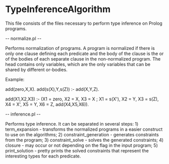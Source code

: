 # TypeInferenceAlgorithm
This file consists of the files necessary to perform type inference on Prolog programs.

-- normalize.pl --

Performs normalization of programs. A program is normalized if there is only one clause defining each predicate and the body of the clause is the or of the bodies of each separate clause in the non-normalized program. The head contains only variables, which are the only variables that can be shared by different or-bodies.

Example:

add(zero,X,X).
add(s(X),Y,s(Z)) :- add(X,Y,Z).

add(X1,X2,X3) :- (X1 = zero, X2 = X, X3 = X ; X1 = s(X'), X2 = Y, X3 = s(Z), X4 = X', X5 = Y, X6 = Z, add(X4,X5,X6)).


-- inference.pl --

Performs type inference. It can be separated in several steps: 1) term_expansion - transforms the normalized programs in a easier construct to use on the algorithms; 2) constraint_generation - generates constraints from the program; 3) constraint_solve - solves the generated constraints; 4) closure - may occur or not depending on the flag in the input program; 5) print_solution - pretty prints the solved constraints that represent the interesting types for each predicate.
